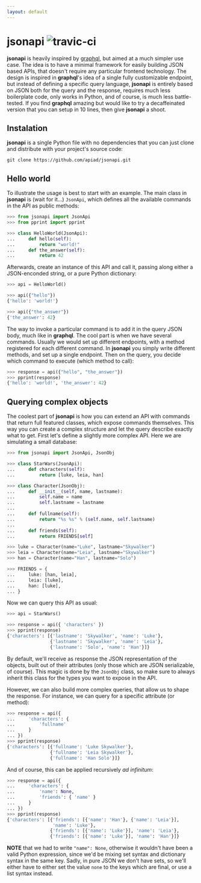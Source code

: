 ```yaml
---
layout: default
---
```

# jsonapi ![travic-ci](https://travis-ci.org/apiad/jsonapi.svg?branch=master)

**jsonapi** is heavily inspired by [graphql](https://graphql.org), but aimed at a much simpler use case. The idea is to have a minimal framework for easily building JSON based APIs, that doesn't require any particular frontend technology. The design is inspired in **graphql**'s idea of a single fully customizable endpoint, but instead of defining a specific query language, **jsonapi** is entirely based on JSON both for the query and the response, requires much less boilerplate code, only works in Python, and of course, is much less battle-tested. If you find **graphql** amazing but would like to try a decaffeinated version that you can setup in 10 lines, then give **jsonapi** a shoot.

## Instalation

**jsonapi** is a single Python file with no dependencies that you can just clone and distribute with your project's source code:

    git clone https://github.com/apiad/jsonapi.git

## Hello world

To illustrate the usage is best to start with an example. The main class in **jsonapi** is (wait for it...) `JsonApi`, which defines all the available commands in the API as public methods:

```python
>>> from jsonapi import JsonApi
>>> from pprint import pprint

>>> class HelloWorld(JsonApi):
...     def hello(self):
...         return "world!"
...     def the_answer(self):
...         return 42

```

Afterwards, create an instance of this API and call it, passing along either a JSON-enconded string, or a pure Python dictionary:

```python
>>> api = HelloWorld()

>>> api({"hello"})
{'hello': 'world!'}

>>> api({"the_answer"})
{'the_answer': 42}

```

The way to invoke a particular command is to add it in the query JSON body, much like in **graphql**. The cool part is when we have several commands. Usually we would set up different endpoints, with a method registered for each different command. In **jsonapi** you simply write different methods, and set up a single endpoint. Then on the query, you decide which command to execute (which method to call):

```python
>>> response = api({"hello", "the_answer"})
>>> pprint(response)
{'hello': 'world!', 'the_answer': 42}

```

## Querying complex objects

The coolest part of **jsonapi** is how you can extend an API with commands that return full featured classes, which expose commands themselves. This way you can create a complex structure and let the query describe exactly what to get. First let's define a slightly more complex API. Here we are simulating a small database:

```python
>>> from jsonapi import JsonApi, JsonObj

>>> class StarWars(JsonApi):
...     def characters(self):
...         return [luke, leia, han]

>>> class Character(JsonObj):
...     def __init__(self, name, lastname):
...         self.name = name
...         self.lastname = lastname
...
...     def fullname(self):
...         return "%s %s" % (self.name, self.lastname)
...
...     def friends(self):
...         return FRIENDS[self]

>>> luke = Character(name="Luke", lastname="Skywalker")
>>> leia = Character(name="Leia", lastname="Skywalker")
>>> han = Character(name="Han", lastname="Solo")

>>> FRIENDS = {
...     luke: [han, leia],
...     leia: [luke],
...     han: [luke],
... }

```

Now we can query this API as usual:

```python
>>> api = StarWars()

>>> response = api({ 'characters' })
>>> pprint(response)
{'characters': [{'lastname': 'Skywalker', 'name': 'Luke'},
                {'lastname': 'Skywalker', 'name': 'Leia'},
                {'lastname': 'Solo', 'name': 'Han'}]}

```

By default, we'll receive as response the JSON representation of the objects, built out of their attributes (only those which are JSON serializable, of course). This magic is done by the `JsonObj` class, so make sure to always inherit this class for the types you want to expose in the API.

However, we can also build more complex queries, that allow us to shape the response. For instance, we can query for a specific attribute (or method):

```python
>>> response = api({
...     'characters': {
...         'fullname'
...     }
... })
>>> pprint(response)
{'characters': [{'fullname': 'Luke Skywalker'},
                {'fullname': 'Leia Skywalker'},
                {'fullname': 'Han Solo'}]}

```

And of course, this can be applied recursively *ad infinitum*:

```python
>>> response = api({
...     'characters': {
...         'name': None,
...         'friends': { 'name' }
...     }
... })
>>> pprint(response)
{'characters': [{'friends': [{'name': 'Han'}, {'name': 'Leia'}],
                 'name': 'Luke'},
                {'friends': [{'name': 'Luke'}], 'name': 'Leia'},
                {'friends': [{'name': 'Luke'}], 'name': 'Han'}]}

```

**NOTE** that we had to write `"name": None`, otherwise it wouldn't have been a valid Python expression, since we'd be mixing set syntax and dictionary syntax in the same key. Sadly, in pure JSON we don't have sets, so we'll either have to either set the value `none` to the keys which are final, or use a list syntax instead.
